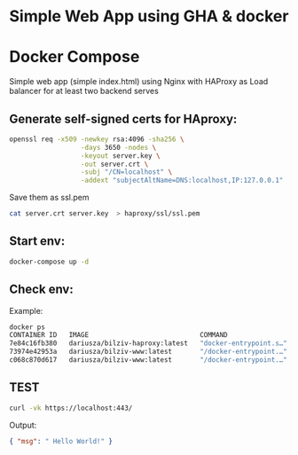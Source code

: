 # Simple Web App using GHA & docker

# Docker Compose

Simple web app (simple index.html) using Nginx with HAProxy as Load balancer for at least two backend serves

## Generate self-signed certs for HAproxy:


```bash
openssl req -x509 -newkey rsa:4096 -sha256 \
                  -days 3650 -nodes \
                  -keyout server.key \
                  -out server.crt \
                  -subj "/CN=localhost" \
                  -addext "subjectAltName=DNS:localhost,IP:127.0.0.1"
```

Save them as ssl.pem

```bash
cat server.crt server.key  > haproxy/ssl/ssl.pem
```

## Start env:
```bash
docker-compose up -d
```

## Check env:

Example:
```bash
docker ps
CONTAINER ID   IMAGE                            COMMAND                  CREATED          STATUS          PORTS                                   NAMES
7e84c16fb380   dariusza/bilziv-haproxy:latest   "docker-entrypoint.s…"   15 minutes ago   Up 15 minutes   0.0.0.0:443->443/tcp, :::443->443/tcp   bilziv_haproxy_1
73974e42953a   dariusza/bilziv-www:latest       "/docker-entrypoint.…"   19 minutes ago   Up 19 minutes   80/tcp                                  bilziv_web1_1
c068c870d617   dariusza/bilziv-www:latest       "/docker-entrypoint.…"   19 minutes ago   Up 19 minutes   80/tcp                                  bilziv_web2_1
```

## TEST

```bash
curl -vk https://localhost:443/
```

Output:

```json
{ "msg": " Hello World!" }
```
